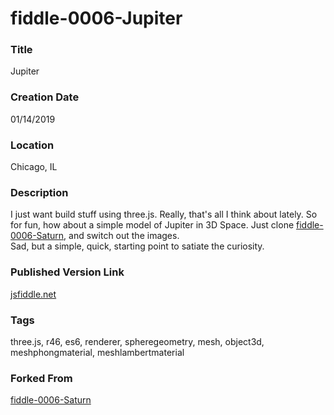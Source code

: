 fiddle-0006-Jupiter
======

### Title

Jupiter


### Creation Date

01/14/2019


### Location

Chicago, IL


### Description

I just want build stuff using three.js.  Really, that's all I think about lately.  So for fun, how about a simple model 
of Jupiter in 3D Space.  Just clone [fiddle-0006-Saturn](https://github.com/bradyhouse/house/tree/master/fiddles/three/fiddle-0006-Saturn), and switch out the images.  
Sad, but a simple, quick, starting point to satiate the curiosity. 


### Published Version Link

[jsfiddle.net](https://jsfiddle.net/bradyhouse/07ygj1zq/3/)


### Tags

three.js, r46, es6, renderer, spheregeometry, mesh, object3d, meshphongmaterial, meshlambertmaterial


### Forked From

[fiddle-0006-Saturn](../fiddle-0006-Saturn)

